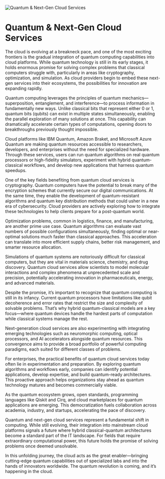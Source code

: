 ![Quantum & Next-Gen Cloud Services](https://s3.amazonaws.com/cms.ipressroom.com/219/files/20242/66035eda3d6332d48c36cbeb_nvidia-quantum-cloud/nvidia-quantum-cloud_5fbe9b93-2297-4b2c-928f-9a2b897d04c5-prv.png)

# Quantum & Next‑Gen Cloud Services

The cloud is evolving at a breakneck pace, and one of the most exciting frontiers is the gradual integration of quantum computing capabilities into cloud platforms. While quantum technology is still in its early stages, it holds enormous promise for solving complex problems that classical computers struggle with, particularly in areas like cryptography, optimization, and simulation. As cloud providers begin to embed these next-gen services into their ecosystems, the possibilities for innovation are expanding rapidly.

Quantum computing leverages the principles of quantum mechanics—superposition, entanglement, and interference—to process information in fundamentally new ways. Unlike classical bits that represent either 0 or 1, quantum bits (qubits) can exist in multiple states simultaneously, enabling the parallel exploration of many solutions at once. This capability can dramatically accelerate certain types of computations, opening doors to breakthroughs previously thought impossible.

Cloud platforms like IBM Quantum, Amazon Braket, and Microsoft Azure Quantum are making quantum resources accessible to researchers, developers, and enterprises without the need for specialized hardware. Through these services, users can run quantum algorithms on real quantum processors or high-fidelity simulators, experiment with hybrid quantum-classical workflows, and develop new applications that harness quantum speedups.

One of the key fields benefiting from quantum cloud services is cryptography. Quantum computers have the potential to break many of the encryption schemes that currently secure our digital communications. At the same time, they enable the development of quantum-resistant algorithms and quantum key distribution methods that could usher in a new era of cybersecurity. Cloud providers are actively exploring how to integrate these technologies to help clients prepare for a post-quantum world.

Optimization problems, common in logistics, finance, and manufacturing, are another prime use case. Quantum algorithms can evaluate vast numbers of possible configurations simultaneously, finding optimal or near-optimal solutions much faster than classical approaches. This acceleration can translate into more efficient supply chains, better risk management, and smarter resource allocation.

Simulations of quantum systems are notoriously difficult for classical computers, but they are vital in materials science, chemistry, and drug discovery. Quantum cloud services allow scientists to model molecular interactions and complex phenomena at unprecedented scale and precision, potentially accelerating innovation in pharmaceuticals, energy, and advanced materials.

Despite the promise, it’s important to recognize that quantum computing is still in its infancy. Current quantum processors have limitations like qubit decoherence and error rates that restrict the size and complexity of solvable problems. That’s why hybrid quantum-classical models are a key focus—where quantum devices handle the hardest parts of computation while classical systems manage the rest.

Next-generation cloud services are also experimenting with integrating emerging technologies such as neuromorphic computing, optical processors, and AI accelerators alongside quantum resources. This convergence aims to provide a broad portfolio of powerful computing paradigms, each suited for different classes of problems.

For enterprises, the practical benefits of quantum cloud services today often lie in experimentation and preparation. By exploring quantum algorithms and workflows early, companies can identify potential applications, develop expertise, and build quantum-ready architectures. This proactive approach helps organizations stay ahead as quantum technology matures and becomes commercially viable.

As the quantum ecosystem grows, open standards, programming languages like Qiskit and Cirq, and cloud marketplaces for quantum applications are emerging. This democratization fuels collaboration across academia, industry, and startups, accelerating the pace of discovery.

Quantum and next-gen cloud services represent a fundamental shift in computing. While still evolving, their integration into mainstream cloud platforms signals a future where hybrid classical-quantum architectures become a standard part of the IT landscape. For fields that require extraordinary computational power, this future holds the promise of solving problems once deemed unsolvable.

In this unfolding journey, the cloud acts as the great enabler—bringing cutting-edge quantum capabilities out of specialized labs and into the hands of innovators worldwide. The quantum revolution is coming, and it’s happening in the cloud.
